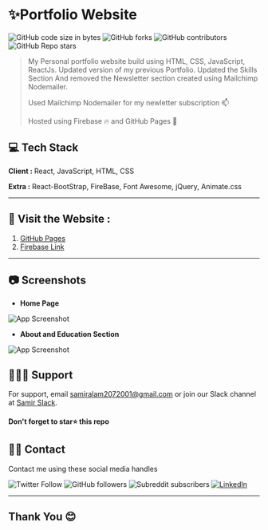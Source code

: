 # ✨Portfolio Website
![GitHub code size in bytes](https://img.shields.io/github/languages/code-size/Samir-Alam/Personal-Portfolio?color=brightgreen)
![GitHub forks](https://img.shields.io/github/forks/Samir-Alam/Personal-Portfolio)
![GitHub contributors](https://img.shields.io/github/contributors/Samir-Alam/Personal-Portfolio)
![GitHub Repo stars](https://img.shields.io/github/stars/Samir-Alam/Personal-Portfolio?color=blueviolet)

>My Personal portfolio website build using HTML, CSS, JavaScript, ReactJs.
>Updated version of my previous Portfolio. Updated the Skills Section
>And removed the Newsletter section created using Mailchimp Nodemailer.
>
>Used Mailchimp Nodemailer for my newletter subscription 📫
>
>Hosted using Firebase 🔥 and GitHub Pages 📃

## 💻 Tech Stack 

**Client :** React, JavaScript, HTML, CSS

**Extra :** React-BootStrap, FireBase, Font Awesome, jQuery, Animate.css

<hr>

## 🚀 Visit the Website : 
1. [GitHub Pages](https://samir-alam.github.io/mdSamirPortfolio.github.io/)
2.  [Firebase Link](https://md-samir-portfolio.firebaseapp.com/)

<hr>

## 📷 Screenshots
- **Home Page**

![App Screenshot](https://i.pinimg.com/564x/39/66/90/396690a24c038962b0cc732d257a8b9e.jpg)

- **About and Education Section**

![App Screenshot](https://i.pinimg.com/564x/0e/eb/23/0eeb23cb26cf7edc02fb932a46b7aed0.jpg)

## 💁🏻‍♂️ Support

For support, email samiralam2072001@gmail.com or join our Slack channel at [Samir Slack](https://join.slack.com/t/samirslack/shared_invite/zt-1enh0fzir-OX7uLo6vcoSZMVkEKjW1gw).

#### **Don't forget to star⭐ this repo**

## 🤙🏻 Contact
Contact me using these social media handles

![Twitter Follow](https://img.shields.io/twitter/follow/Samiralam00?color=blue&label=Twitter&logo=Twitter&style=for-the-badge)
![GitHub followers](https://img.shields.io/github/followers/Samir-Alam?color=lightgrey&label=GitHub&logo=github&style=for-the-badge)
![Subreddit subscribers](https://img.shields.io/reddit/subreddit-subscribers/SamirWantsHelp?style=for-the-badge&label=Sub-Reddit&logo=reddit)
[![LinkedIn](https://img.shields.io/badge/LinkedIn-Follow-blue?color=blue&style=for-the-badge)](https://www.linkedin.com/in/md-samir-9ba4351bb/)

<hr>

## Thank You 😊

